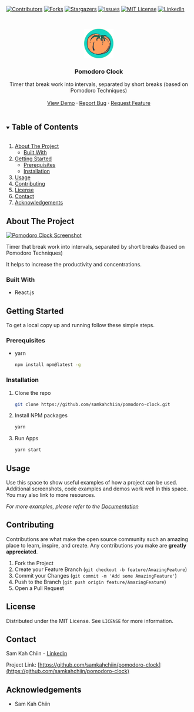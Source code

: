 <!--
*** Reference: https://github.com/othneildrew/Best-README-Template
-->



<!-- PROJECT SHIELDS -->
<!--
*** I'm using markdown "reference style" links for readability.
*** Reference links are enclosed in brackets [ ] instead of parentheses ( ).
*** See the bottom of this document for the declaration of the reference variables
*** for contributors-url, forks-url, etc. This is an optional, concise syntax you may use.
*** https://www.markdownguide.org/basic-syntax/#reference-style-links
-->
[![Contributors][contributors-shield]][contributors-url]
[![Forks][forks-shield]][forks-url]
[![Stargazers][stars-shield]][stars-url]
[![Issues][issues-shield]][issues-url]
[![MIT License][license-shield]][license-url]
[![LinkedIn][linkedin-shield]][linkedin-url]



<!-- PROJECT LOGO -->
<br />
<p align="center">
  <a href="https://github.com/samkahchiin/pomodoro-clock">
    <img src="public/tomato.png" alt="Logo" width="80" height="80">
  </a>

  <h3 align="center">Pomodoro Clock</h3>

  <p align="center">
    Timer that break work into intervals, separated by short breaks (based on Pomodoro Techniques)
    <br />
    <br />
    <a href="https://tomato-timer.vercel.app/">View Demo</a>
    ·
    <a href="https://github.com/samkahchiin/pomodoro-clock/issues">Report Bug</a>
    ·
    <a href="https://github.com/samkahchiin/pomodoro-clock/issues">Request Feature</a>
  </p>
</p>



<!-- TABLE OF CONTENTS -->
<details open="open">
  <summary><h2 style="display: inline-block">Table of Contents</h2></summary>
  <ol>
    <li>
      <a href="#about-the-project">About The Project</a>
      <ul>
        <li><a href="#built-with">Built With</a></li>
      </ul>
    </li>
    <li>
      <a href="#getting-started">Getting Started</a>
      <ul>
        <li><a href="#prerequisites">Prerequisites</a></li>
        <li><a href="#installation">Installation</a></li>
      </ul>
    </li>
    <li><a href="#usage">Usage</a></li>
    <li><a href="#contributing">Contributing</a></li>
    <li><a href="#license">License</a></li>
    <li><a href="#contact">Contact</a></li>
    <li><a href="#acknowledgements">Acknowledgements</a></li>
  </ol>
</details>



<!-- ABOUT THE PROJECT -->
## About The Project
[![Pomodoro Clock Screenshot][product-screenshot]](https://i.postimg.cc/BQTfRfWJ/clock.png)

Timer that break work into intervals, separated by short breaks (based on Pomodoro Techniques)

It helps to increase the productivity and concentrations.
### Built With
* React.js

<!-- GETTING STARTED -->
## Getting Started

To get a local copy up and running follow these simple steps.

### Prerequisites
* yarn
  ```sh
  npm install npm@latest -g
  ```

### Installation

1. Clone the repo
   ```sh
   git clone https://github.com/samkahchiin/pomodoro-clock.git
   ```
2. Install NPM packages
   ```sh
   yarn
   ```
3. Run Apps
   ```sh
   yarn start
   ```



<!-- USAGE EXAMPLES -->
## Usage

Use this space to show useful examples of how a project can be used. Additional screenshots, code examples and demos work well in this space. You may also link to more resources.

_For more examples, please refer to the [Documentation](https://example.com)_

<!-- CONTRIBUTING -->
## Contributing

Contributions are what make the open source community such an amazing place to learn, inspire, and create. Any contributions you make are **greatly appreciated**.

1. Fork the Project
2. Create your Feature Branch (`git checkout -b feature/AmazingFeature`)
3. Commit your Changes (`git commit -m 'Add some AmazingFeature'`)
4. Push to the Branch (`git push origin feature/AmazingFeature`)
5. Open a Pull Request


<!-- LICENSE -->
## License

Distributed under the MIT License. See `LICENSE` for more information.



<!-- CONTACT -->
## Contact

Sam Kah Chiin - [Linkedin](https://www.linkedin.com/in/kahchiin-sam/)

Project Link: [https://github.com/samkahchiin/pomodoro-clock](https://github.com/samkahchiin/pomodoro-clock)


<!-- ACKNOWLEDGEMENTS -->
## Acknowledgements

* Sam Kah Chiin





<!-- MARKDOWN LINKS & IMAGES -->
<!-- https://www.markdownguide.org/basic-syntax/#reference-style-links -->
[contributors-shield]: https://img.shields.io/github/contributors/samkahchiin/repo.svg?style=for-the-badge
[contributors-url]: https://github.com/samkahchiin/pomodoro-clock/graphs/contributors
[forks-shield]: https://img.shields.io/github/forks/samkahchiin/repo.svg?style=for-the-badge
[forks-url]: https://github.com/samkahchiin/pomodoro-clock/network/members
[stars-shield]: https://img.shields.io/github/stars/samkahchiin/repo.svg?style=for-the-badge
[stars-url]: https://github.com/samkahchiin/pomodoro-clock/stargazers
[issues-shield]: https://img.shields.io/github/issues/samkahchiin/repo.svg?style=for-the-badge
[issues-url]: https://github.com/samkahchiin/pomodoro-clock/issues
[license-shield]: https://img.shields.io/github/license/samkahchiin/repo.svg?style=for-the-badge
[license-url]: https://github.com/samkahchiin/pomodoro-clock/blob/master/LICENSE.txt
[linkedin-shield]: https://img.shields.io/badge/-LinkedIn-black.svg?style=for-the-badge&logo=linkedin&colorB=555
[linkedin-url]: https://www.linkedin.com/in/kahchiin-sam/
[product-screenshot]: https://i.postimg.cc/BQTfRfWJ/clock.png

